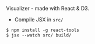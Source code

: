 Visualizer - made with React & D3.

* Compile JSX in `src/`

```
$ npm install -g react-tools
$ jsx --watch src/ build/
```

